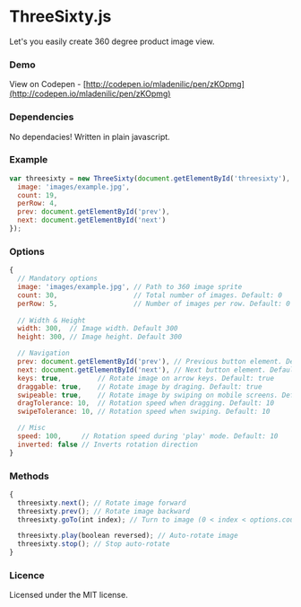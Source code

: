 # ThreeSixty.js
Let's you easily create 360 degree product image view.

### Demo

View on Codepen - [http://codepen.io/mladenilic/pen/zKOpmg](http://codepen.io/mladenilic/pen/zKOpmg)

### Dependencies

No dependacies! Written in plain javascript.

### Example
```js
var threesixty = new ThreeSixty(document.getElementById('threesixty'), {
  image: 'images/example.jpg',
  count: 19,
  perRow: 4,
  prev: document.getElementById('prev'),
  next: document.getElementById('next')
});
```
### Options

```js
{
  // Mandatory options
  image: 'images/example.jpg', // Path to 360 image sprite
  count: 30,                   // Total number of images. Default: 0
  perRow: 5,                   // Number of images per row. Default: 0
  
  // Width & Height
  width: 300,  // Image width. Default 300
  height: 300, // Image height. Default 300

  // Navigation
  prev: document.getElementById('prev'), // Previous button element. Default: null
  next: document.getElementById('next'), // Next button element. Default: null
  keys: true,         // Rotate image on arrow keys. Default: true
  draggable: true,    // Rotate image by draging. Default: true
  swipeable: true,    // Rotate image by swiping on mobile screens. Default: true
  dragTolerance: 10,  // Rotation speed when dragging. Default: 10
  swipeTolerance: 10, // Rotation speed when swiping. Default: 10

  // Misc
  speed: 100,     // Rotation speed during 'play' mode. Default: 10
  inverted: false // Inverts rotation direction
}
```

### Methods

```js
{
  threesixty.next(); // Rotate image forward    
  threesixty.prev(); // Rotate image backward
  threesixty.goTo(int index); // Turn to image (0 < index < options.count) 

  threesixty.play(boolean reversed); // Auto-rotate image
  threesixty.stop(); // Stop auto-rotate
}
```

### Licence

Licensed under the MIT license.